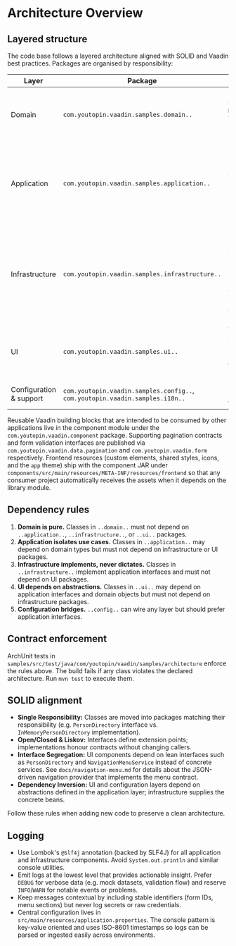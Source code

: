 # Architecture Overview

## Layered structure

The code base follows a layered architecture aligned with SOLID and Vaadin best
practices. Packages are organised by responsibility:

| Layer | Package | Responsibilities |
| --- | --- | --- |
| Domain | `com.youtopin.vaadin.samples.domain..` | Pure models and aggregates (`Person`, `MenuItem`). Contains no Vaadin UI dependencies beyond simple value objects. |
| Application | `com.youtopin.vaadin.samples.application..` | Use-case and service interfaces (`PersonDirectory`, `NavigationMenuService`, `FormValidationService`, `SecurityService`, pagination contracts). Depends only on the domain. |
| Infrastructure | `com.youtopin.vaadin.samples.infrastructure..` | Technical implementations of application services (in-memory data sources, JSON-backed navigation menu service, form validation stub). May depend on domain and application layers but never on UI packages. |
| UI | `com.youtopin.vaadin.samples.ui..` | Vaadin layouts, views and demos for the component showcase. Depends on domain types and application interfaces only. |
| Configuration & support | `com.youtopin.vaadin.samples.config..`, `com.youtopin.vaadin.samples.i18n..` | Bootstrapping, locale handling and translation provider. |

Reusable Vaadin building blocks that are intended to be consumed by other
applications live in the component module under the `com.youtopin.vaadin.component`
package. Supporting pagination contracts and form validation interfaces are
published via `com.youtopin.vaadin.data.pagination` and `com.youtopin.vaadin.form`
respectively. Frontend resources (custom elements, shared styles, icons, and the
`app` theme) ship with the component JAR under
`components/src/main/resources/META-INF/resources/frontend` so that any consumer
project automatically receives the assets when it depends on the library module.

## Dependency rules

1. **Domain is pure.** Classes in `..domain..` must not depend on `..application..`,
   `..infrastructure..`, or `..ui..` packages.
2. **Application isolates use cases.** Classes in `..application..` may depend on
   domain types but must not depend on infrastructure or UI packages.
3. **Infrastructure implements, never dictates.** Classes in
   `..infrastructure..` implement application interfaces and must not depend on
   UI packages.
4. **UI depends on abstractions.** Classes in `..ui..` may depend on application
   interfaces and domain objects but must not depend on infrastructure packages.
5. **Configuration bridges.** `..config..` can wire any layer but should prefer
   application interfaces.

## Contract enforcement

ArchUnit tests in `samples/src/test/java/com/youtopin/vaadin/samples/architecture` enforce the
rules above. The build fails if any class violates the declared architecture.
Run `mvn test` to execute them.

## SOLID alignment

* **Single Responsibility:** Classes are moved into packages matching their
  responsibility (e.g. `PersonDirectory` interface vs. `InMemoryPersonDirectory`
  implementation).
* **Open/Closed & Liskov:** Interfaces define extension points; implementations
  honour contracts without changing callers.
* **Interface Segregation:** UI components depend on lean interfaces such as
  `PersonDirectory` and `NavigationMenuService` instead of concrete services.
  See `docs/navigation-menu.md` for details about the JSON-driven navigation
  provider that implements the menu contract.
* **Dependency Inversion:** UI and configuration layers depend on abstractions
  defined in the application layer; infrastructure supplies the concrete beans.

Follow these rules when adding new code to preserve a clean architecture.

## Logging

* Use Lombok's `@Slf4j` annotation (backed by SLF4J) for all application and
  infrastructure components. Avoid `System.out.println` and similar console
  utilities.
* Emit logs at the lowest level that provides actionable insight. Prefer
  `DEBUG` for verbose data (e.g. mock datasets, validation flow) and reserve
  `INFO`/`WARN` for notable events or problems.
* Keep messages contextual by including stable identifiers (form IDs, menu
  sections) but never log secrets or raw credentials.
* Central configuration lives in `src/main/resources/application.properties`.
  The console pattern is key-value oriented and uses ISO-8601 timestamps so
  logs can be parsed or ingested easily across environments.
